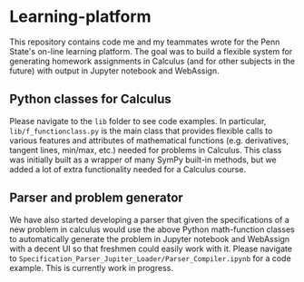 # Learning-platform
This repository contains code me and my teammates wrote for the Penn State's on-line learning platform. The goal was to build a flexible system for generating homework assignments in Calculus (and for other subjects in the future) with output in Jupyter notebook and WebAssign.

## Python classes for Calculus
Please navigate to the `lib` folder to see code examples. In particular, `lib/f_functionclass.py` is the main class that provides flexible calls to various features and attributes of mathematical functions  (e.g. derivatives, tangent lines, min/max, etc.) needed for problems in Calculus. This class was initially built as a wrapper of many SymPy built-in methods, but we added a lot of extra functionality needed for a Calculus course.

## Parser and problem generator
We have also started developing a parser that given the specifications of a new problem in calculus would use the above Python math-function classes to automatically generate the problem in Jupyter notebook and WebAssign with a decent UI so that freshmen could easily work with it. Please navigate to `Specification_Parser_Jupiter_Loader/Parser_Compiler.ipynb` for a code example. This is currently work in progress.
